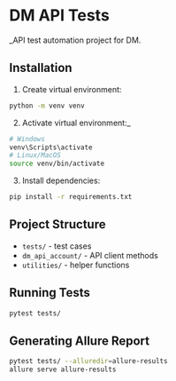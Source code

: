 # DM API Tests

_API test automation project for DM.

## Installation

1. Create virtual environment:
```bash
python -m venv venv
```

2. Activate virtual environment:_
```bash
# Windows
venv\Scripts\activate
# Linux/MacOS
source venv/bin/activate
```

3. Install dependencies:
```bash
pip install -r requirements.txt
```

## Project Structure

- `tests/` - test cases
- `dm_api_account/` - API client methods
- `utilities/` - helper functions

## Running Tests

```bash
pytest tests/
```

## Generating Allure Report

```bash
pytest tests/ --alluredir=allure-results
allure serve allure-results